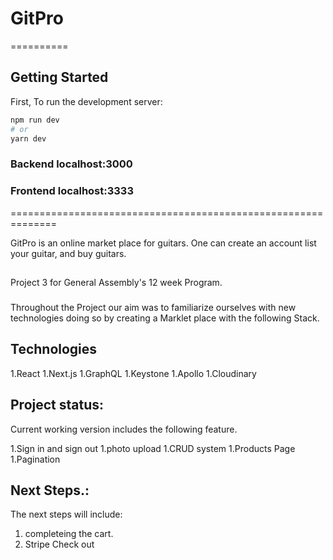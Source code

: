 
# GitPro
==========


## Getting Started

First, To run the development server:

```bash
npm run dev
# or
yarn dev
```
### Backend localhost:3000
### Frontend localhost:3333
==============================================================

GitPro is an online market place for guitars.
One can create an account list your guitar, and buy guitars.

##
Project 3 for General Assembly's 12 week Program.

###
Throughout the Project our aim was to familiarize ourselves with new technologies doing so by creating a Marklet place with the following Stack.

## Technologies

1.React
1.Next.js
1.GraphQL
1.Keystone
1.Apollo
1.Cloudinary


## Project status:

Current working version includes the following feature.

1.Sign in and sign out
1.photo upload
1.CRUD system
1.Products Page
1.Pagination


## Next Steps.:

The next steps will include:
1. completeing the cart.
1. Stripe Check out

